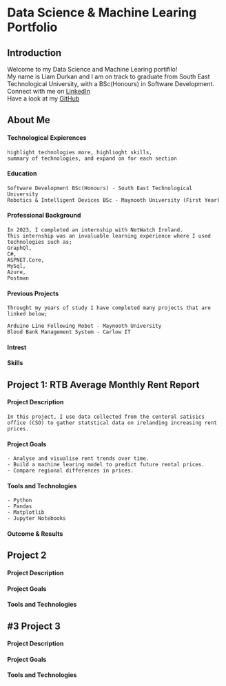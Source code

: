 # Data Science & Machine Learing Portfolio

## Introduction
Welcome to my Data Science and Machine Learing portifilo!<br>
My name is Liam Durkan and I am on track to graduate from South East Technological University, with a BSc(Honours) in Software Development.<br> 
Connect with me on [LinkedIn](https://www.linkedin.com/in/liamdurkan/)<br> 
Have a look at my [GitHub](https://www.github.com/liamdkn/)<br> 

## About Me

#### Technological Expierences
    highlight technologies more, highlioght skills, 
    summary of technologies, and expand on for each section

#### Education
    Software Development BSc(Honours) - South East Technological University
    Robotics & Intelligent Devices BSc - Maynooth University (First Year)

#### Professional Background
    In 2023, I completed an internship with NetWatch Ireland.
    This internship was an invaluable learning experience where I used technologies such as; 
    GraphQl, 
    C#, 
    ASPNET.Core, 
    MySql, 
    Azure, 
    Postman

#### Previous Projects
    Throught my years of study I have completed many projects that are linked below;

    Arduino Line Following Robot - Maynooth University
    Blood Bank Management System - Carlow IT 

#### Intrest
    
#### Skills




## Project 1: RTB Average Monthly Rent Report

#### Project Description
    In this project, I use data collected from the centeral satisics office (CSO) to gather statstical data on irelanding increasing rent prices. 

#### Project Goals
    - Analyse and visualise rent trends over time.
    - Build a machine learing model to predict future rental prices.
    - Compare regional differences in prices.

#### Tools and Technologies
    - Python
    - Pandas
    - Matplotlib
    - Jupyter Notebooks 

#### Outcome & Results




## Project 2
#### Project Description
#### Project Goals
#### Tools and Technologies



<h2>#3 Project 3</h2>
<h4>Project Description</h4>
<h4>Project Goals</h4>
<h4>Tools and Technologies</h4>





